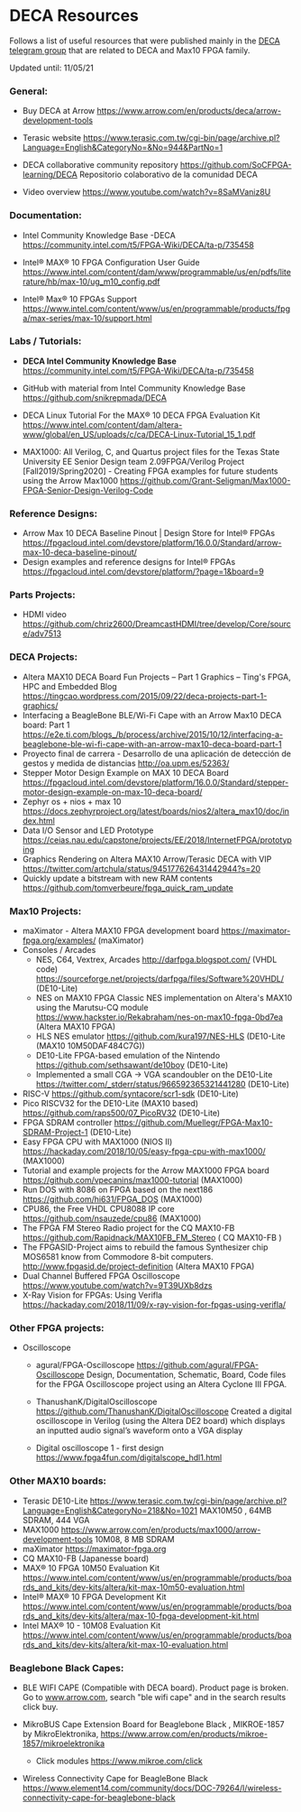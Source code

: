 # DECA Resources

Follows a list of useful resources that were published mainly in the [DECA telegram group](https://t.me/Deca_Max10_FPGA) that are related to  DECA and Max10 FPGA family.

Updated until:  11/05/21 

### General:

* Buy DECA at Arrow https://www.arrow.com/en/products/deca/arrow-development-tools

* Terasic website https://www.terasic.com.tw/cgi-bin/page/archive.pl?Language=English&CategoryNo=&No=944&PartNo=1 

* DECA collaborative community repository https://github.com/SoCFPGA-learning/DECA  Repositorio colaborativo de la comunidad DECA

* Video overview https://www.youtube.com/watch?v=8SaMVaniz8U

  

### Documentation:

* Intel Community Knowledge Base -DECA https://community.intel.com/t5/FPGA-Wiki/DECA/ta-p/735458

* Intel® MAX® 10 FPGA Configuration User Guide  https://www.intel.com/content/dam/www/programmable/us/en/pdfs/literature/hb/max-10/ug_m10_config.pdf

* Intel® Max® 10 FPGAs Support https://www.intel.com/content/www/us/en/programmable/products/fpga/max-series/max-10/support.html

  

### Labs / Tutorials:

*  **DECA Intel Community Knowledge Base** https://community.intel.com/t5/FPGA-Wiki/DECA/ta-p/735458
  
  * GitHub with material from  Intel Community Knowledge Base  https://github.com/snikrepmada/DECA 
  
* DECA Linux Tutorial For the MAX® 10 DECA FPGA Evaluation Kit https://www.intel.com/content/dam/altera-www/global/en_US/uploads/c/ca/DECA-Linux-Tutorial_15_1.pdf

* MAX1000:  All Verilog, C, and Quartus project files for the Texas State University EE Senior Design team 2.09FPGA/Verilog Project [Fall2019/Spring2020] - Creating FPGA examples for future students using the Arrow Max1000 https://github.com/Grant-Seligman/Max1000-FPGA-Senior-Design-Verilog-Code 

  

### Reference Designs:

* Arrow Max 10 DECA Baseline Pinout | Design Store for Intel® FPGAs https://fpgacloud.intel.com/devstore/platform/16.0.0/Standard/arrow-max-10-deca-baseline-pinout/
* Design examples and reference designs for Intel® FPGAs https://fpgacloud.intel.com/devstore/platform/?page=1&board=9



### Parts Projects:

* HDMI video https://github.com/chriz2600/DreamcastHDMI/tree/develop/Core/source/adv7513

  

### DECA Projects:

* Altera MAX10 DECA Board Fun Projects – Part 1 Graphics – Ting's FPGA, HPC and Embedded Blog https://tingcao.wordpress.com/2015/09/22/deca-projects-part-1-graphics/ 
* Interfacing a BeagleBone BLE/Wi-Fi Cape with an Arrow Max10 DECA board: Part 1 https://e2e.ti.com/blogs_/b/process/archive/2015/10/12/interfacing-a-beaglebone-ble-wi-fi-cape-with-an-arrow-max10-deca-board-part-1
* Proyecto final de carrera - Desarrollo de una aplicación de detección de gestos y medida de distancias http://oa.upm.es/52363/
* Stepper Motor Design Example on MAX 10 DECA Board  https://fpgacloud.intel.com/devstore/platform/16.0.0/Standard/stepper-motor-design-example-on-max-10-deca-board/
* Zephyr os + nios + max 10 https://docs.zephyrproject.org/latest/boards/nios2/altera_max10/doc/index.html
* Data I/O Sensor and LED Prototype https://ceias.nau.edu/capstone/projects/EE/2018/InternetFPGA/prototyping
* Graphics Rendering on Altera MAX10 Arrow/Terasic DECA with VIP https://twitter.com/artchula/status/945177626431442944?s=20
* Quickly update a bitstream with new RAM contents https://github.com/tomverbeure/fpga_quick_ram_update



### Max10 Projects:

* maXimator - Altera MAX10 FPGA development board https://maximator-fpga.org/examples/ (maXimator)
* Consoles / Arcades
  * NES, C64, Vextrex, Arcades  http://darfpga.blogspot.com/  (VHDL code)  https://sourceforge.net/projects/darfpga/files/Software%20VHDL/ (DE10-Lite)  
  * NES on MAX10 FPGA Classic NES implementation on Altera's MAX10 using the Marutsu-CQ module https://www.hackster.io/Rekabraham/nes-on-max10-fpga-0bd7ea (Altera MAX10 FPGA)
  * HLS NES emulator https://github.com/kura197/NES-HLS (DE10-Lite (MAX10 10M50DAF484C7G))
  * DE10-Lite FPGA-based emulation of the Nintendo https://github.com/sethsawant/de10boy (DE10-Lite)
  * Implemented a small CGA -> VGA scandoubler on the DE10-Lite https://twitter.com/_stderr/status/966592365321441280 (DE10-Lite)
* RISC-V https://github.com/syntacore/scr1-sdk (DE10-Lite)
* Pico RISCV32 for the DE10-Lite (MAX10 based) https://github.com/raps500/07_PicoRV32 (DE10-Lite)
* FPGA SDRAM controller https://github.com/Muellegr/FPGA-Max10-SDRAM-Project-1 (DE10-Lite)
* Easy FPGA CPU with MAX1000 (NIOS II) https://hackaday.com/2018/10/05/easy-fpga-cpu-with-max1000/  (MAX1000)
* Tutorial and example projects for the Arrow MAX1000 FPGA board  https://github.com/vpecanins/max1000-tutorial  (MAX1000)
* Run DOS with 8086 on FPGA based on the next186 https://github.com/hi631/FPGA_DOS   (MAX1000)
* CPU86, the Free VHDL CPU8088 IP core https://github.com/nsauzede/cpu86 (MAX1000)
* The FPGA FM Stereo Radio project for the CQ MAX10-FB https://github.com/Rapidnack/MAX10FB_FM_Stereo   ( CQ MAX10-FB )
* The FPGASID-Project aims to rebuild the famous Synthesizer chip MOS6581 know from Commodore 8-bit computers.  http://www.fpgasid.de/project-definition  (Altera MAX10 FPGA)
* Dual Channel Buffered FPGA Oscilloscope https://www.youtube.com/watch?v=9T39UXb8dzs
* X-Ray Vision for FPGAs: Using Verifla https://hackaday.com/2018/11/09/x-ray-vision-for-fpgas-using-verifla/  



### Other FPGA projects:

* Oscilloscope

  * agural/FPGA-Oscilloscope https://github.com/agural/FPGA-Oscilloscope Design, Documentation, Schematic, Board, Code files for the FPGA Oscilloscope project using an Altera Cyclone III FPGA.  

  * ThanushanK/DigitalOscilloscope https://github.com/ThanushanK/DigitalOscilloscope
    Created a digital oscilloscope in Verilog (using the Altera DE2 board) which displays an inputted audio signal’s waveform onto a VGA display 
  * Digital oscilloscope 1 - first design https://www.fpga4fun.com/digitalscope_hdl1.html



### Other MAX10 boards:

* Terasic DE10-Lite https://www.terasic.com.tw/cgi-bin/page/archive.pl?Language=English&CategoryNo=218&No=1021 MAX10M50 , 64MB SDRAM, 444 VGA
* MAX1000 https://www.arrow.com/en/products/max1000/arrow-development-tools 10M08, 8 MB SDRAM
* maXimator https://maximator-fpga.org
* CQ MAX10-FB (Japanesse board)
* MAX® 10 FPGA 10M50 Evaluation Kit https://www.intel.com/content/www/us/en/programmable/products/boards_and_kits/dev-kits/altera/kit-max-10m50-evaluation.html
* Intel® MAX® 10 FPGA Development Kit https://www.intel.com/content/www/us/en/programmable/products/boards_and_kits/dev-kits/altera/max-10-fpga-development-kit.html
* Intel MAX® 10 - 10M08 Evaluation Kit https://www.intel.com/content/www/us/en/programmable/products/boards_and_kits/dev-kits/altera/kit-max-10-evaluation.html



### Beaglebone Black Capes:

* BLE WIFI CAPE (Compatible with DECA board). Product page is broken. Go to www.arrow.com, search "ble wifi cape" and in the search results click buy. 
* MikroBUS Cape Extension Board for Beaglebone Black , MIKROE-1857 by MikroElektronika, https://www.arrow.com/en/products/mikroe-1857/mikroelektronika
  * Click modules https://www.mikroe.com/click

* Wireless Connectivity Cape for BeagleBone Black https://www.element14.com/community/docs/DOC-79264/l/wireless-connectivity-cape-for-beaglebone-black

  